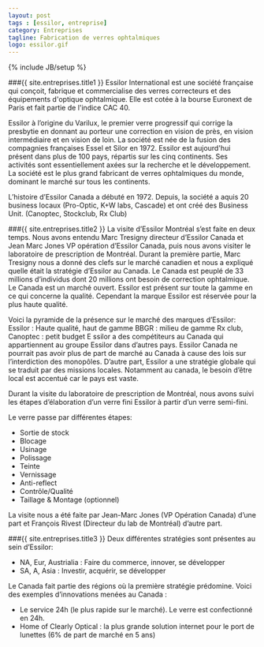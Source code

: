 ```yaml
---
layout: post
tags : [essilor, entreprise]
category: Entreprises
tagline: Fabrication de verres ophtalmiques
logo: essilor.gif
---
```

{% include JB/setup %}

###{{ site.entreprises.title1 }}
Essilor International est une société française qui conçoit, fabrique et commercialise des verres correcteurs et des équipements d'optique ophtalmique. Elle est cotée à la bourse Euronext de Paris et fait partie de l'indice CAC 40.

Essilor à l’origine du Varilux, le premier verre progressif qui corrige la presbytie en donnant au porteur une correction en vision de près, en vision intermédiaire et en vision de loin. La société est née de la fusion des compagnies françaises Essel et Silor en 1972. Essilor est aujourd'hui présent dans plus de 100 pays, répartis sur les cinq continents. Ses activités sont essentiellement axées sur la recherche et le développement. La société est le plus grand fabricant de verres ophtalmiques du monde, dominant le marché sur tous les continents.

L’histoire d’Essilor Canada a débuté en 1972. Depuis, la société a aquis 20 business locaux (Pro-Optic, K+W labs, Cascade) et ont créé des Business Unit. (Canoptec, Stockclub, Rx Club)

###{{ site.entreprises.title2 }}
La visite d’Essilor Montréal s’est faite en deux temps. Nous avons entendu Marc Tresigny directeur d’Essilor Canada et Jean Marc Jones VP opération d’Essilor Canada, puis nous avons visiter le laboratoire de prescription de Montréal.
Durant la première partie, Marc Tresigny nous a donné des clefs sur le marché canadien et nous a expliqué quelle était la stratégie d’Essilor au Canada.
Le Canada est peuplé de 33 millions d’individus dont 20 millions ont besoin de correction ophtalmique. Le Canada est un marché ouvert.
Essilor est présent sur toute la gamme en ce qui concerne la qualité. Cependant la marque Essilor est réservée pour la plus haute qualité.

Voici la pyramide de la présence sur le marché des marques d’Essilor:
Essilor : Haute qualité, haut de gamme
BBGR : milieu de gamme
Rx club, Canoptec : petit budget
E
ssilor a des compétiteurs au Canada qui appartiennent au groupe Essilor dans d’autres pays. Essilor Canada ne pourrait pas avoir plus de part de marché au Canada à cause des lois sur l’interdiction des monopôles. D’autre part, Essilor a une stratégie globale qui se traduit par des missions locales. Notamment au canada, le besoin d’être local est accentué car le pays est vaste.

Durant la visite du laboratoire de prescription de Montréal, nous avons suivi les étapes d’élaboration d’un verre fini Essilor à partir d’un verre semi-fini.

Le verre passe par différentes étapes:
- Sortie de stock
- Blocage
- Usinage
- Polissage
- Teinte
- Vernissage
- Anti-reflect
- Contrôle/Qualité
- Taillage & Montage (optionnel)

La visite nous a été faite par Jean-Marc Jones (VP Opération Canada) d’une part et François Rivest (Directeur du lab de Montréal) d’autre part.


###{{ site.entreprises.title3 }}
Deux différentes stratégies sont présentes au sein d’Essilor:
- NA, Eur, Austrialia : Faire du commerce, innover, se développer
- SA, A, Asia : Investir, acquérir, se développer

Le Canada fait partie des régions où la première stratégie prédomine.
Voici des exemples d’innovations menées au Canada :
- Le service 24h (le plus rapide sur le marché). Le verre est confectionné en 24h.
- Home of Clearly Optical : la plus grande solution internet pour le port de lunettes (6% de part de marché en 5 ans)